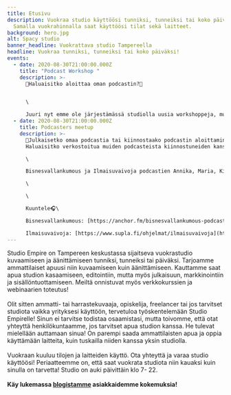 ```yaml
---
title: Etusivu
description: Vuokraa studio käyttöösi tunniksi, tunneiksi tai koko päiväksi!
  Samalla vuokrahinnalla saat käyttöösi tilat sekä laitteet.
background: hero.jpg
alt: Spacy studio
banner_headline: Vuokrattava studio Tampereella
headline: Vuokraa tunniksi, tunneiksi tai koko päiväksi!
events:
  - date: 2020-08-30T21:00:00.000Z
    title: "Podcast Workshop "
    description: >-
      🎤Haluaisitko aloittaa oman podcastin?🎤


      \

      Juuri nyt emme ole järjestämässä studiolla uusia workshoppeja, mutta aiheesta on tulossa pian verkkokurssi! Stay tuned :)
  - date: 2020-08-30T21:00:00.000Z
    title: Podcasters meetup
    description: >-
      🎤Julkaisetko omaa podcastia tai kiinnostaako podcastin aloittaminen?
      Haluaisitko verkostoitua muiden podcasteista kiinnostuneiden kanssa?🎤\

      \

      Bisnesvallankumous ja Ilmaisuvaivoja podcastien Annika, Maria, Kirsi ja Zaida järjestävät podcastaajille ja podcasteista kiinnostuneille tapaamisia. Valitettavasti tapaamiset ovat toistaiseksi peruttu. Ilmoitamme uusista tapahtumista heti kun pääsemme niitä taas järjestämään! \

      \

      \

      Kuuntele🎧\

      Bisnesvallankumous: [https://anchor.fm/bisnesvallankumous-podcast](https://anchor.fm/bisnesvallankumous-podcast?fbclid=IwAR3Udyg05wNinxefQn2E1CmvVjjRe5Ixyx8bo4jkEm6s1rwqzEVmgIG4LWM)\

      Ilmaisuvaivoja: [https://www.supla.fi/ohjelmat/ilmaisuvaivoja](https://www.supla.fi/ohjelmat/ilmaisuvaivoja?fbclid=IwAR0FE1uDIpu8Da2SZKKJzlafG4uaVLaRLWbqo_YKxrKE3kuxk3RSLfeJUoo)
---
```

Studio Empire on Tampereen keskustassa sijaitseva vuokrastudio kuvaamiseen ja äänittämiseen tunniksi, tunneiksi tai päiväksi. Tarjoamme ammattilaiset apuusi niin kuvaamiseen kuin äänittämiseen. Kauttamme saat apua studion kasaamiseen, editointiin, mutta myös julkaisuun, markkinointiin ja sisällöntuottamiseen. Meiltä onnistuvat myös verkkokurssien ja webinaarien toteutus! \
\
Olit sitten ammatti- tai harrastekuvaaja, opiskelija, freelancer tai jos tarvitset studiota vaikka yrityksesi käyttöön, tervetuloa työskentelemään Studio Empirelle! Sinun ei tarvitse todistaa osaamistasi, mutta toivomme, että otat yhteyttä henkilökuntaamme, jos tarvitset apua studion kanssa. He tulevat mielellään auttamaan sinua! On parempi saada ammattilaisten apua ja oppia käyttämään laitteita, kuin tuskailla niiden kanssa yksin studiolla. \
\
Vuokraan kuuluu tilojen ja laitteiden käyttö. Ota yhteyttä ja varaa studio käyttöösi! Periaatteemme on, että saat vuokrata studiota niin kauaksi kuin sinulla on tarvetta! Studio on auki päivittäin klo 7- 22.\
\
**Käy lukemassa [blogistamme](https://vuokrattavastudio.com/blogi/) asiakkaidemme kokemuksia!**